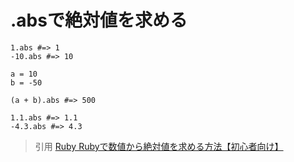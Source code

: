 # .absで絶対値を求める  
```
1.abs #=> 1
-10.abs #=> 10

a = 10
b = -50

(a + b).abs #=> 500

1.1.abs #=> 1.1
-4.3.abs #=> 4.3
```

> 引用
[Ruby
Rubyで数値から絶対値を求める方法【初心者向け】](https://techacademy.jp/magazine/19246)
